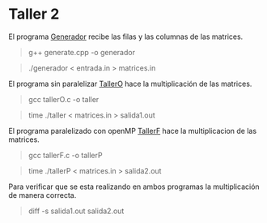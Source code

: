 # Taller 2

El programa [Generador](generate.cpp) recibe las filas y las columnas de las matrices.

> g++ generate.cpp -o generador

> ./generador < entrada.in > matrices.in

El programa sin paralelizar [TallerO](tallerO.c) hace la multiplicación de las matrices.

> gcc tallerO.c -o taller

> time ./taller < matrices.in > salida1.out

El programa paralelizado con openMP [TallerF](tallerF.c) hace la multiplicacion de las matrices.

> gcc tallerF.c -o tallerP

> time ./tallerP < matrices.in > salida2.out

Para verificar que se esta realizando en ambos programas la multiplicación de manera correcta.

> diff -s salida1.out salida2.out 
